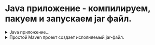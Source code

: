# Java приложение - компилируем, пакуем и запускаем jar файл.

<details><summary>Java приложение...</summary><blockquote>

### 1. Файл с кодом Demo.java
   
```java
public class Demo {
    public static void main(String[] args) {
        System.out.println("Hello Java!");
    }
}
```

### 2. Компилируем в байт-код для JVM.

Если программа состоит из нескольких исходников, то перечисляем их через пробел, команда:

`javac Demo.java`

в той же директории на выходе появится новый файл `Demo.class`

### 3. Просмотр скомпилированного байт-кода в удобном для изучения формате.

команда:

`javap -v Demo.class`

* Байт-код также как и исходный код оперирует классами и методами.
* На уровне байт-кода нет указателей и никакого прямого доступа к памяти.

### 4. Запуск программы.

Для этого нужно указать JVM главный класс программы `Demo.class`, содержащий метод `main` в текущей директории.

команда:

`java Demo`

Если класс находится в другой директории, то это нужно сообщить JVM при помощи параметра `-classpath`

команда:

`java -classpath dir Demo`

### 5. Пакуем в JAR-архив.

Если программа состоит из нескольких файлов, то удобнее упаковать их в один JAR-архив.  
JAR-архив это тот же ZIP-архив, только с одним дополнением, он содержит файл манифест с мета-информацией о программе.

`MANIFEST.MF` содержит следующую информацию:

```manifest
Manifest-Version: 1.0
Created-By: 1.8.0_281 (Oracle Corporation)
Main-Class: Demo

```

- версия программы 1.0
- имя главного класса Demo
- и т.д.

команда:

`jar cfe demo.jar Demo Demo.class`

`demo.jar` - имя создаваемого архива  
`Demo` - имя главного класса, которое будет прописано в манифесте этого архива  
`Demo.class` - перечисляем все классы, которые хотим упаковать в архив

Просмотр содержимого JAR-архива, не распаковывая его, команда:

`jar tf demo.jar`

```
META-INF/
META-INF/MANIFEST.MF
Demo.class
```

Распаковка JAR-архива, команда:

`jar xf demo.jar`

### 6. Запуск JAR-архива.

Есл в JAR-e прописан главный класс, команда:

`java -jar demo.jar`

Если в JAR-e НЕ прописан главный класс, команда:

`java -classpath demo.jar Demo`

`Demo` - имя главного класса

### 7. Упаковка JAR-архива вместе с другими jar-файлами (сторонними библиотеками)

1. Компилируем для JVM, команда:

`javac -classpath lib.jar Demo.java`

2. Добавляем в JARб, команда:

`java -classpath lib.jar;demo.jar Demo` - под Windows

`java -classpath lib.jar:demo.jar Demo` - под Linux

</blockquote></details>

<details><summary>Простой Maven проект создает исполняемый jar-файл.</summary><blockquote>



### Технологии.

* **maven** - фреймворк для автоматизации сборки проектов на основе описания их структуры в файлах на языке POM (англ. Project Object Model).

### Функционал.

Приложение ничего не делает, просто запускается и останавливается.

### Сборка исполняемого jar-файла в командной строке.

Используя **shell**, перейдите в корневой каталог проекта (*где находится файл pom.xml*) и введите:

    mvn clean package  
    cd target  

### Сборка исполняемого jar-файла в IntelliJ IDEA.

Справа раскрываем вкладку "Maven" и выбираем:

    "clean", жмем "Run"
    "package", жмем "Run".  

Готовый jar-файл будет в директории:

    src/target/simple-maven-jar-1.0-SNAPSHOT.jar


### Запуск приложения.

    java -jar simple-maven-jar-1.0-SNAPSHOT.jar

</blockquote></details>